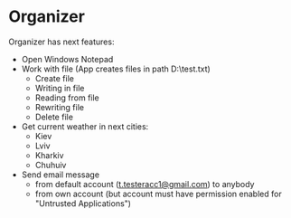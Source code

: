 # Organizer

Organizer has next features:
  - Open Windows Notepad
  - Work with file (App creates files in path D:\test.txt)
     - Create file
     - Writing in file
     - Reading from file
     - Rewriting file
     - Delete file
  - Get current weather in next cities:
     - Kiev
     - Lviv
     - Kharkiv
     - Chuhuiv
  - Send email message
    - from default account (t.testeracc1@gmail.com) to anybody
    - from own account (but account must have permission enabled for "Untrusted Applications")
